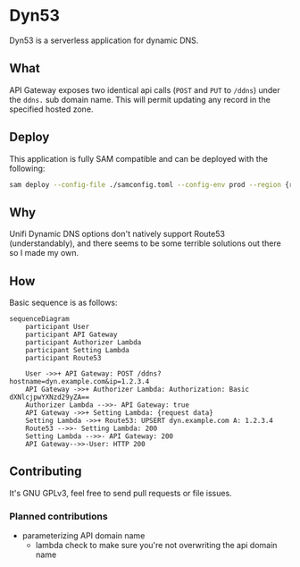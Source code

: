 # Dyn53
Dyn53 is a serverless application for dynamic DNS.

## What
API Gateway exposes two identical api calls (`POST` and `PUT` to `/ddns`) under the `ddns.` sub domain name. This will permit updating any record in the specified hosted zone.

## Deploy
This application is fully SAM compatible and can be deployed with the following:
```sh
sam deploy --config-file ./samconfig.toml --config-env prod --region {region} --profile {profile} --parameter-overrides 'HostedZoneId=Z1234' 'DomainName=example.com' 'DynamicSubDomain=dyn'
```

## Why
Unifi Dynamic DNS options don't natively support Route53 (understandably), and there seems to be some terrible solutions out there so I made my own.

## How
Basic sequence is as follows:
```mermaid
sequenceDiagram
    participant User
    participant API Gateway
	participant Authorizer Lambda
	participant Setting Lambda
	participant Route53

    User ->>+ API Gateway: POST /ddns?hostname=dyn.example.com&ip=1.2.3.4
	API Gateway ->>+ Authorizer Lambda: Authorization: Basic dXNlcjpwYXNzd29yZA==
	Authorizer Lambda -->>- API Gateway: true
	API Gateway ->>+ Setting Lambda: {request data}
	Setting Lambda ->>+ Route53: UPSERT dyn.example.com A: 1.2.3.4
	Route53 -->>- Setting Lambda: 200
	Setting Lambda -->>- API Gateway: 200
    API Gateway-->>-User: HTTP 200
```

## Contributing
It's GNU GPLv3, feel free to send pull requests or file issues.

### Planned contributions
* parameterizing API domain name
  * lambda check to make sure you're not overwriting the api domain name
